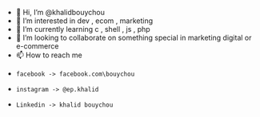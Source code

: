 - 👋 Hi, I’m @khalidbouychou
- 👀 I’m interested in dev , ecom , marketing
- 🌱 I’m currently learning c , shell , js , php
- 💞️ I’m looking to collaborate on something special in marketing digital or e-commerce
- 📫 How to reach me
-     facebook -> facebook.com\bouychou
-     instagram -> @ep.khalid
-     Linkedin -> khalid bouychou

<!---
khalidbouychou/khalidbouychou is a ✨ special ✨ repository because its `README.md` (this file) appears on your GitHub profile.
You can click the Preview link to take a look at your changes.
--->
